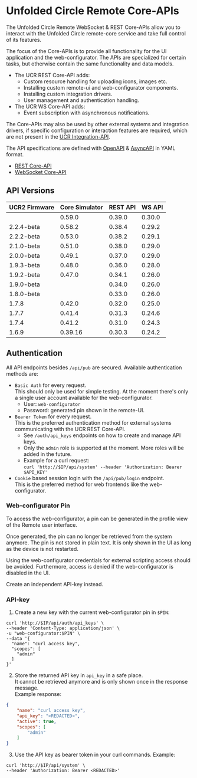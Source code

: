 # Unfolded Circle Remote Core-APIs

The Unfolded Circle Remote WebSocket & REST Core-APIs allow you to interact with the Unfolded Circle remote-core service
and take full control of its features.

The focus of the Core-APIs is to provide all functionality for the UI application and the web-configurator.
The APIs are specialized for certain tasks, but otherwise contain the same functionality and data models.

- The UCR REST Core-API adds:
    - Custom resource handling for uploading icons, images etc.
    - Installing custom remote-ui and web-configurator components.
    - Installing custom integration drivers.
    - User management and authentication handling.
- The UCR WS Core-API adds:
    - Event subscription with asynchronous notifications.

The Core-APIs may also be used by other external systems and integration drivers, if specific configuration or
interaction features are required, which are not present in the [UCR Integration-API](../integration-api).

The API specifications are defined with [OpenAPI](https://swagger.io/specification/) & [AsyncAPI](https://www.asyncapi.com/)
in YAML format.

- [REST Core-API](rest)
- [WebSocket Core-API](websocket)

## API Versions

| UCR2 Firmware | Core Simulator | REST API | WS API |
|---------------|----------------|----------|--------|
|               | 0.59.0         | 0.39.0   | 0.30.0 |
| 2.2.4-beta    | 0.58.2         | 0.38.4   | 0.29.2 |
| 2.2.2-beta    | 0.53.0         | 0.38.2   | 0.29.1 |
| 2.1.0-beta    | 0.51.0         | 0.38.0   | 0.29.0 |
| 2.0.0-beta    | 0.49.1         | 0.37.0   | 0.29.0 |
| 1.9.3-beta    | 0.48.0         | 0.36.0   | 0.28.0 |
| 1.9.2-beta    | 0.47.0         | 0.34.1   | 0.26.0 |
| 1.9.0-beta    |                | 0.34.0   | 0.26.0 |
| 1.8.0-beta    |                | 0.33.0   | 0.26.0 |
| 1.7.8         | 0.42.0         | 0.32.0   | 0.25.0 |
| 1.7.7         | 0.41.4         | 0.31.3   | 0.24.6 |
| 1.7.4         | 0.41.2         | 0.31.0   | 0.24.3 |
| 1.6.9         | 0.39.16        | 0.30.3   | 0.24.2 |


## Authentication
  
All API endpoints besides `/api/pub` are secured. Available authentication methods are:

- `Basic Auth` for every request.  
  This should only be used for simple testing. At the moment there's only a single user account available for the
  web-configurator.
  - User: `web-configurator`
  - Password: generated pin shown in the remote-UI.
- `Bearer Token` for every request.  
  This is the preferred authentication method for external systems communicating with the UCR REST Core-API.
  - See `/auth/api_keys` endpoints on how to create and manage API keys.
  - Only the `admin` role is supported at the moment. More roles will be added in the future.
  - Example for a curl request:  
    `curl 'http://$IP/api/system' --header 'Authorization: Bearer $API_KEY'`
- `Cookie` based session login with the `/api/pub/login` endpoint.  
  This is the preferred method for web frontends like the web-configurator.

### Web-configurator Pin

To access the web-configurator, a pin can be generated in the profile view of the Remote user interface. 

Once generated, the pin can no longer be retrieved from the system anymore. The pin is not stored in plain text. It is
only shown in the UI as long as the device is not restarted.

Using the web-configurator credentials for external scripting access should be avoided. Furthermore, access is denied if
the web-configurator is disabled in the UI.

Create an independent API-key instead.

### API-key

1. Create a new key with the current web-configurator pin in `$PIN`:

```shell
curl 'http://$IP/api/auth/api_keys' \
--header 'Content-Type: application/json' \
-u "web-configurator:$PIN" \
--data '{
  "name": "curl access key",
  "scopes": [
    "admin"
  ]
}'
```

2. Store the returned API key in `api_key` in a safe place.  
   It cannot be retrieved anymore and is only shown once in the response message.  
   Example response:

```json
{
    "name": "curl access key",
    "api_key": "<REDACTED>",
    "active": true,
    "scopes": [
        "admin"
    ]
}
```

3. Use the API key as bearer token in your curl commands. Example:

```shell
curl 'http://$IP/api/system' \
--header 'Authorization: Bearer <REDACTED>'
```
